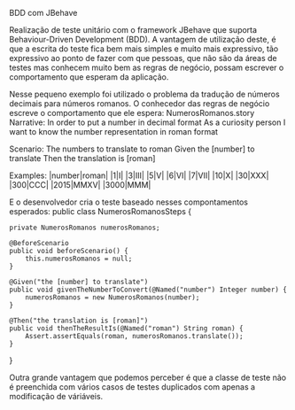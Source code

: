 BDD com JBehave

Realização de teste unitário com o framework JBehave que suporta Behaviour-Driven Development (BDD).
A vantagem de utilização deste, é que a escrita do teste fica bem mais simples e muito mais expressivo, tão expressivo ao ponto de fazer com que pessoas, que não são da áreas de testes mas conhecem muito bem as regras de negócio, possam escrever o comportamento que esperam da aplicação.

Nesse pequeno exemplo foi utilizado o problema da tradução de números decimais para números romanos.
O conhecedor das regras de negócio escreve o comportamento que ele espera:
NumerosRomanos.story
Narrative:
In order to put a number in decimal format
As a curiosity person
I want to know the number representation in roman format

Scenario:  The numbers to translate to roman
Given the [number] to translate
Then the translation is [roman]

Examples:
|number|roman|
|1|I|
|3|III|
|5|V|
|6|VI|
|7|VII|
|10|X|
|30|XXX|
|300|CCC|
|2015|MMXV|
|3000|MMM|

E o desenvolvedor cria o teste baseado nesses compontamentos esperados:
public class NumerosRomanosSteps {
	
	private NumerosRomanos numerosRomanos;
	
	@BeforeScenario
    public void beforeScenario() {
		this.numerosRomanos = null;
	}

	@Given("the [number] to translate")
	public void givenTheNumberToConvert(@Named("number") Integer number) {
		numerosRomanos = new NumerosRomanos(number);
	}
	
	@Then("the translation is [roman]")
	public void thenTheResultIs(@Named("roman") String roman) {
		Assert.assertEquals(roman, numerosRomanos.translate());
	}
}

Outra grande vantagem que podemos perceber é que a classe de teste não é preenchida com vários casos de testes duplicados com apenas a modificação de váriáveis.